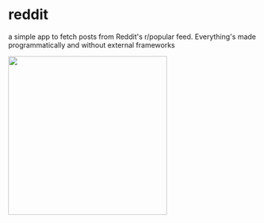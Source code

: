 # reddit 
a simple app to fetch posts from Reddit's r/popular feed. Everything's made programmatically and without external frameworks 
<div >
  <img href="url"><img src="https://i.ibb.co/gJ25btZ/smartmockups-k6ks0f1a.png" align="center" height="auto"; width="320px"/>
</div>

